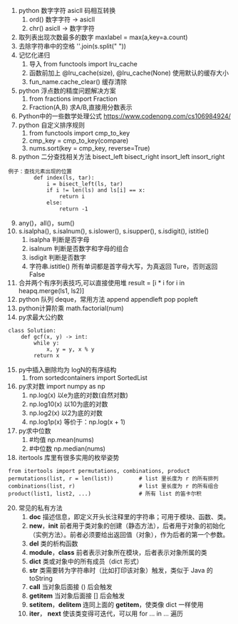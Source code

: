 1. python 数字字符 asicll 码相互转换  
    1. ord() 数字字符 -> asicll
    2. chr() asicll -> 数字字符
2. 取列表出现次数最多的数字 maxlabel = max(a,key=a.count)
3. 去除字符串中的空格 ''.join(s.split(" "))
4. 记忆化递归 
    1. 导入 from functools import lru_cache
    2. 函数前加上 @lru_cache(size), @lru_cache(None) 使用默认的缓存大小
    3. fun_name.cache_clear()  缓存清除
5. python 浮点数的精度问题解决方案 
    1. from fractions import Fraction 
    2. Fraction(A,B) 求A/B,直接用分数表示
6. Python中的一些数学处理公式 https://www.codenong.com/cs106984924/
7. python 自定义排序规则 
    1. from functools import cmp_to_key 
    2. cmp_key = cmp_to_key(compare)
    3. nums.sort(key = cmp_key, reverse=True)
8. python 二分查找相关方法 bisect_left bisect_right insort_left insort_right
    
```
例子：查找元素出现的位置
        def index(ls, tar):
            i = bisect_left(ls, tar)
            if i != len(ls) and ls[i] == x:
                return i
            else:
                return -1
```

9. any(<list>)，all(<list>)，sum(<list>)
10. s.isalpha(), s.isalnum(), s.islower(), s.isupper(), s.isdigit(), istitle()
    1. isalpha 判断是否字母
    2. isalnum 判断是否数字和字母的组合
    3. isdigit 判断是否数字
    4. 字符串.istitle() 所有单词都是首字母大写，为真返回 Ture，否则返回 False
11. 合并两个有序列表技巧,可以直接使用堆  result = [i * i for i in heapq.merge(ls1, ls2)]
12. python 队列 deque，常用方法 append appendleft  pop  popleft
13. python计算阶乘  math.factorial(num)
14. py求最大公约数 
    
```
class Solution:
    def gcf(x, y) -> int:
        while y:
            x, y = y, x % y
        return x
```
15. py中插入删除均为 logN的有序结构 
    1. from sortedcontainers import SortedList
16. py求对数 import numpy as np 
    1. np.log(x) 以e为底的对数(自然对数)
    2. np.log10(x) 以10为底的对数
    3. np.log2(x) 以2为底的对数
    4. np.log1p(x) 等价于：np.log(x + 1)
18. py求中位数
    1. #均值 np.mean(nums)
    2. #中位数 np.median(nums)
19. itertools 库里有很多实用的枚举姿势
    
```
from itertools import permutations, combinations, product
permutations(list, r = len(list))        # list 里长度为 r 的所有排列
combinations(list, r)                    # list 里长度为 r 的所有组合
product(list1, list2, ...)               # 所有 list 的笛卡尔积
```
20. 常见的私有方法
    1. __doc__	描述信息，即定义开头长注释里的字符串；可用于模块、函数、类。
    2. __new__，__init__	前者用于类对象的创建（静态方法），后者用于对象的初始化（实例方法）。前者必须要给出返回值（对象），作为后者的第一个参数。
    3. __del__	类的析构函数
    4. __module__，__class__	前者表示对象所在模块，后者表示对象所属的类
    5. __dict__	类或对象中的所有成员（dict 形式）
    6. __str__	类需要转为字符串时（比如打印该对象）触发，类似于 Java 的 toString
    7. __call__	当对象后面接 () 后会触发
    8. __getitem__	当对象后面接 [] 后会触发
    9. __setitem__，__delitem__	连同上面的 __getitem__，使类像 dict 一样使用
    10. __iter__， __next__	使该类变得可迭代，可以用 for ... in ... 遍历










